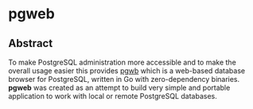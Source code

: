 # pgweb

## Abstract

To make PostgreSQL administration more accessible and to make the overall usage easier this provides [pgwb](http://sosedoff.github.io/pgweb/) which is a web-based database browser for PostgreSQL, written in Go with zero-dependency binaries. **pgweb** was created as an attempt to build very simple and portable application to work with local or remote PostgreSQL databases.
